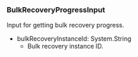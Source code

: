### BulkRecoveryProgressInput
Input for getting bulk recovery progress.

- bulkRecoveryInstanceId: System.String
  - Bulk recovery instance ID.

